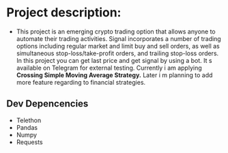 # Project description:

- This project is an emerging crypto trading option that allows anyone to automate their trading activities. Signal incorporates a number of trading options including regular market and limit buy and sell orders, as well as simultaneous stop-loss/take-profit orders, and trailing stop-loss orders. In this project you can get last price and get signal by using a bot. It s available on Telegram for external testing. Currently i am applying **Crossing Simple Moving Average Strategy.** Later i m planning to add more feature regarding to financial strategies.

## Dev Depencencies

- Telethon
- Pandas
- Numpy
- Requests
